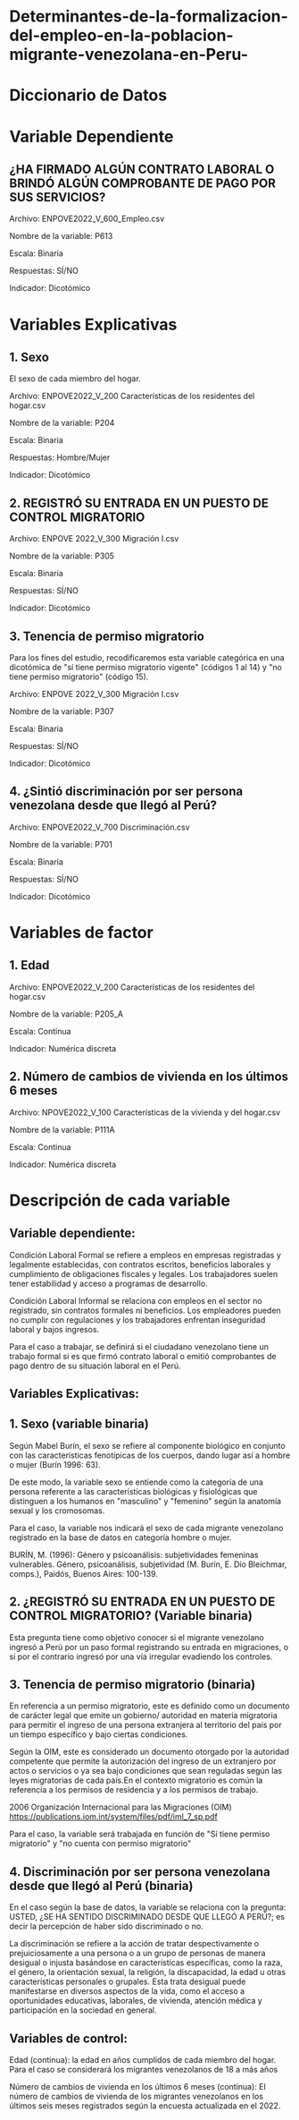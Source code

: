 # Determinantes-de-la-formalizacion-del-empleo-en-la-poblacion-migrante-venezolana-en-Peru-
# Diccionario de Datos

# Variable Dependiente
## ¿HA FIRMADO ALGÚN CONTRATO LABORAL O BRINDÓ ALGÚN COMPROBANTE DE PAGO POR SUS SERVICIOS?

Archivo: ENPOVE2022_V_600_Empleo.csv 

Nombre de la variable: P613

Escala: Binaria

Respuestas: SÍ/NO

Indicador: Dicotómico

# Variables Explicativas

## 1. Sexo
El sexo de cada miembro del hogar.

Archivo: ENPOVE2022_V_200 Características de los residentes del hogar.csv

Nombre de la variable: P204 

Escala: Binaria

Respuestas: Hombre/Mujer

Indicador: Dicotómico

## 2. REGISTRÓ SU ENTRADA EN UN PUESTO DE CONTROL MIGRATORIO

Archivo: ENPOVE 2022_V_300 Migración I.csv

Nombre de la variable: P305

Escala: Binaria  

Respuestas: SÍ/NO

Indicador: Dicotómico

## 3. Tenencia de permiso migratorio

Para los fines del estudio, recodificaremos esta variable categórica en una dicotómica de "sí tiene permiso migratorio vigente" (códigos 1 al 14) y "no tiene permiso migratorio" (código 15).

Archivo: ENPOVE 2022_V_300 Migración I.csv

Nombre de la variable: P307 

Escala: Binaria

Respuestas: SÍ/NO

Indicador: Dicotómico

## 4. ¿Sintió discriminación por ser persona venezolana desde que llegó al Perú?

Archivo: ENPOVE2022_V_700 Discriminación.csv

Nombre de la variable: P701

Escala: Binaria

Respuestas: SÍ/NO

Indicador: Dicotómico

# Variables de factor

## 1. Edad

Archivo: ENPOVE2022_V_200 Características de los residentes del hogar.csv

Nombre de la variable: P205_A

Escala: Continua

Indicador: Numérica discreta

## 2. Número de cambios de vivienda en los últimos 6 meses

Archivo: NPOVE2022_V_100 Características de la vivienda y del hogar.csv 

Nombre de la variable: P111A

Escala: Continua

Indicador: Numérica discreta


# Descripción de cada variable
## Variable dependiente: 
Condición Laboral Formal se refiere a empleos en empresas registradas y legalmente establecidas, con contratos escritos, beneficios laborales y cumplimiento de obligaciones fiscales y legales. Los trabajadores suelen tener estabilidad y acceso a programas de desarrollo.

Condición Laboral Informal se relaciona con empleos en el sector no registrado, sin contratos formales ni beneficios. Los empleadores pueden no cumplir con regulaciones y los trabajadores enfrentan inseguridad laboral y bajos ingresos.

Para el caso a trabajar, se definirá si el ciudadano venezolano tiene un trabajo formal si es que firmó contrato laboral o emitió comprobantes de pago dentro de su situación laboral en el Perú.

## Variables Explicativas:
## 1. Sexo (variable binaria)  

Según Mabel Burín, el sexo se refiere al componente biológico en conjunto con las características fenotípicas de los cuerpos, dando lugar así a hombre o mujer (Burín 1996: 63).   

De este modo, la variable sexo se entiende como la categoría de una persona referente a las características biológicas y fisiológicas que distinguen a los humanos en "masculino" y "femenino" según la anatomía sexual y los cromosomas.

Para el caso, la variable nos indicará el sexo de cada migrante venezolano registrado en la base de datos en categoría hombre o mujer.

BURÍN, M. (1996): Género y psicoanálisis: subjetividades femeninas vulnerables. Género, psicoanálisis, subjetividad (M. Burín, E. Dío Bleichmar, comps.), Paidós, Buenos Aires: 100-139.


## 2. ¿REGISTRÓ SU ENTRADA EN UN PUESTO DE CONTROL MIGRATORIO? (Variable binaria)
Esta pregunta tiene como objetivo conocer si el migrante venezolano ingresó a Perú por un paso formal registrando su entrada en migraciones, o si por el contrario ingresó por una vía irregular evadiendo los controles.

## 3. Tenencia de permiso migratorio (binaria)

En referencia a un permiso migratorio, este es definido como un documento de carácter legal que emite un gobierno/ autoridad en materia migratoria para permitir el ingreso de una persona extranjera al territorio del país por un tiempo específico y bajo ciertas condiciones. 

Según la OIM, este es considerado un documento otorgado por la autoridad competente que permite la autorización del ingreso de un extranjero por actos o servicios o ya sea bajo condiciones que sean reguladas según las leyes migratorias de cada país.En el contexto migratorio es común la referencia a los permisos de residencia y a los permisos de trabajo.

2006 Organización Internacional para las Migraciones (OIM) https://publications.iom.int/system/files/pdf/iml_7_sp.pdf

Para el caso, la variable será trabajada en función de "Sí tiene permiso migratorio" y "no cuenta con permiso migratorio"

## 4. Discriminación por ser persona venezolana desde que llegó al Perú (binaria)

En el caso según la base de datos, la variable se relaciona con la pregunta: USTED, ¿SE HA SENTIDO DISCRIMINADO DESDE QUE LLEGÓ A PERÚ?; es decir la percepción de haber sido discriminado o no.

La discriminación se refiere a la acción de tratar despectivamente o prejuiciosamente a una persona o a un grupo de personas de manera desigual o injusta basándose en características específicas, como la raza, el género, la orientación sexual, la religión, la discapacidad, la edad u otras características personales o grupales. Esta trata desigual puede manifestarse en diversos aspectos de la vida, como el acceso a oportunidades educativas, laborales, de vivienda, atención médica y participación en la sociedad en general.

## Variables de control:

Edad (continua): la edad en años cumplidos de cada miembro del hogar. Para el caso se considerará los migrantes venezolanos de 18 a más años

Número de cambios de vivienda en los últimos 6 meses (continua): El número de cambios de vivienda de los migrantes venezolanos en los últimos seis meses registrados según la encuesta actualizada en el 2022.

